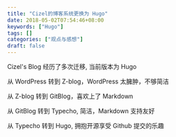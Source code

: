 ```yaml
---
title: "Cizel的博客系统更换为 Hugo"
date: 2018-05-02T07:54:46+08:00
keywords: ["Hugo"]
tags: []
categories: ["观点与感想"]
draft: false
---
```


Cizel's Blog 经历了多次迁移, 当前版本为 Hugo


<!--more-->

从 WordPress 转到 Z-blog，WordPress 太臃肿，不够简洁

从 Z-blog 转到 GitBlog，喜欢上了 Markdown

从 GitBlog 转到 Typecho, 简洁，Markdown 支持友好

从 Typecho 转到 Hugo, 拥抱开源享受 Github 提交的乐趣


